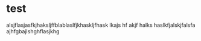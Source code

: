 # test

alsjflasjasfkjhaksljffblablaslfjkhaskljfhask lkajs hf
akjf halks haslkfjalskjfalsfa
ajhfgbajlshghflasjkhg
